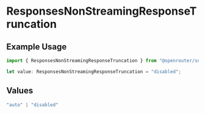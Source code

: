 # ResponsesNonStreamingResponseTruncation

## Example Usage

```typescript
import { ResponsesNonStreamingResponseTruncation } from "@openrouter/sdk/models";

let value: ResponsesNonStreamingResponseTruncation = "disabled";
```

## Values

```typescript
"auto" | "disabled"
```